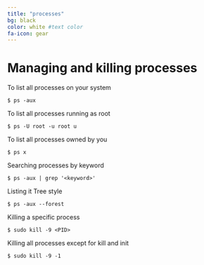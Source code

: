 ```yaml
---
title: "processes"
bg: black    
color: white #text color
fa-icon: gear
---
```


# Managing and killing processes

To list all processes on your system

`$ ps -aux`

To list all processes running as root

`$ ps -U root -u root u`

To list all processes owned by you

`$ ps x`

Searching processes by keyword

`$ ps -aux | grep '<keyword>'`

Listing it Tree style

`$ ps -aux --forest`

Killing a specific process

`$ sudo kill -9 <PID>`

Killing all processes except for kill and init

`$ sudo kill -9 -1` 

